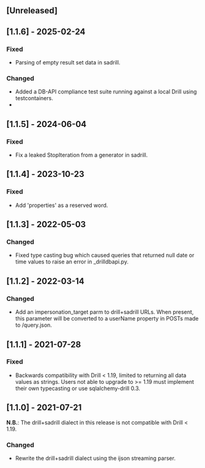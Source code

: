 ## [Unreleased]

## [1.1.6] - 2025-02-24

### Fixed

- Parsing of empty result set data in sadrill.

### Changed

- Added a DB-API compliance test suite running against a local Drill using testcontainers.
-
## [1.1.5] - 2024-06-04

### Fixed

- Fix a leaked StopIteration from a generator in sadrill.

## [1.1.4] - 2023-10-23

### Fixed

- Add 'properties' as a reserved word.

## [1.1.3] - 2022-05-03

### Changed

- Fixed type casting bug which caused queries that returned null date or time
  values to raise an error in _drilldbapi.py.

## [1.1.2] - 2022-03-14

### Changed

- Add an impersonation_target parm to drill+sadrill URLs. When present,
  this parameter will be converted to a userName property in POSTs made to
  /query.json.

## [1.1.1] - 2021-07-28

### Fixed

- Backwards compatibility with Drill < 1.19, limited to returning all data
  values as strings. Users not able to upgrade to >= 1.19 must implement their
  own typecasting or use sqlalchemy-drill 0.3.

## [1.1.0] - 2021-07-21

**N.B.**: The drill+sadrill dialect in this release is not compatible with Drill
< 1.19.

### Changed

- Rewrite the drill+sadrill dialect using the ijson streaming parser.
